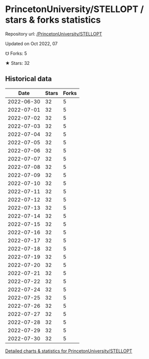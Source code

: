 # PrincetonUniversity/STELLOPT / stars & forks statistics

Repository url: [/PrincetonUniversity/STELLOPT](https://github.com/PrincetonUniversity/STELLOPT)

Updated on Oct 2022, 07

☋ Forks: 5

★ Stars: 32

## Historical data
| Date | Stars | Forks |
|------|-------|-------|
| 2022-06-30 | 32 | 5 | 
| 2022-07-01 | 32 | 5 | 
| 2022-07-02 | 32 | 5 | 
| 2022-07-03 | 32 | 5 | 
| 2022-07-04 | 32 | 5 | 
| 2022-07-05 | 32 | 5 | 
| 2022-07-06 | 32 | 5 | 
| 2022-07-07 | 32 | 5 | 
| 2022-07-08 | 32 | 5 | 
| 2022-07-09 | 32 | 5 | 
| 2022-07-10 | 32 | 5 | 
| 2022-07-11 | 32 | 5 | 
| 2022-07-12 | 32 | 5 | 
| 2022-07-13 | 32 | 5 | 
| 2022-07-14 | 32 | 5 | 
| 2022-07-15 | 32 | 5 | 
| 2022-07-16 | 32 | 5 | 
| 2022-07-17 | 32 | 5 | 
| 2022-07-18 | 32 | 5 | 
| 2022-07-19 | 32 | 5 | 
| 2022-07-20 | 32 | 5 | 
| 2022-07-21 | 32 | 5 | 
| 2022-07-22 | 32 | 5 | 
| 2022-07-24 | 32 | 5 | 
| 2022-07-25 | 32 | 5 | 
| 2022-07-26 | 32 | 5 | 
| 2022-07-27 | 32 | 5 | 
| 2022-07-28 | 32 | 5 | 
| 2022-07-29 | 32 | 5 | 
| 2022-07-30 | 32 | 5 | 


[Detailed charts & statistics for PrincetonUniversity/STELLOPT](https://reviewgithub.com/rep/PrincetonUniversity/STELLOPT)
